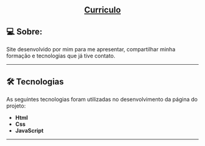 <div align="center">

## **[Curriculo](https://kauancalheiro.github.io/Curriculo/)**

</div>

## 💻 Sobre:

Site desenvolvido por mim para me apresentar, compartilhar minha formação e tecnologias que já tive contato.

---

## 🛠 Tecnologias

As seguintes tecnologias foram utilizadas no desenvolvimento da página do projeto:

- **Html**
- **Css**
- **JavaScript**

---